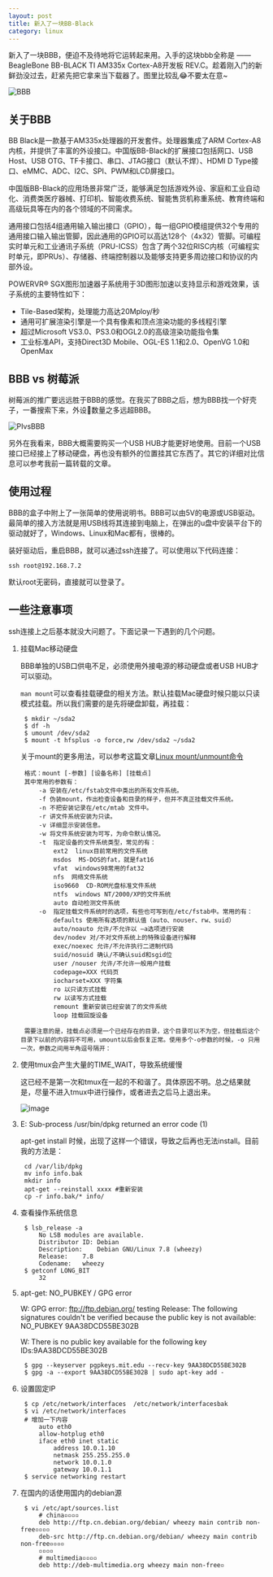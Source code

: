 ```yaml
---
layout: post
title: 新入了一块BB-Black
category: linux
---
```


新入了一块BBB，便迫不及待地将它运转起来用。入手的这块bbb全称是 —— BeagleBone BB-BLACK TI AM335x Cortex-A8开发板 REV.C。趁着刚入门的新鲜劲没过去，赶紧先把它拿来当下载器了。图里比较乱😂不要太在意~

![BBB](http://7vigrt.com1.z0.glb.clouddn.com/bbb.jpg)



## 关于BBB

BB Black是一款基于AM335x处理器的开发套件。处理器集成了ARM Cortex-A8 内核，并提供了丰富的外设接口。中国版BB-Black的扩展接口包括网口、USB Host、USB OTG、TF卡接口、串口、JTAG接口（默认不焊）、HDMI D Type接口、eMMC、ADC、I2C、SPI、PWM和LCD屏接口。

中国版BB-Black的应用场景非常广泛，能够满足包括游戏外设、家庭和工业自动化、消费类医疗器械、打印机、智能收费系统、智能售货机称重系统、教育终端和高级玩具等在内的各个领域的不同需求。

通用接口包括4组通用输入输出接口（GPIO），每一组GPIO模组提供32个专用的通用接口输入输出管脚，因此通用的GPIO可以高达128个（4x32）管脚。可编程实时单元和工业通讯子系统（PRU-ICSS）包含了两个32位RISC内核（可编程实时单元，即PRUs）、存储器、终端控制器以及能够支持更多周边接口和协议的内部外设。

POWERVR® SGX图形加速器子系统用于3D图形加速以支持显示和游戏效果，该子系统的主要特性如下：

* Tile-Based架构，处理能力高达20Mploy/秒
* 通用可扩展渲染引擎是一个具有像素和顶点渲染功能的多线程引擎
* 超过Microsoft VS3.0、PS3.0和OGL2.0的高级渲染功能指令集
* 工业标准API，支持Direct3D Mobile、OGL-ES 1.1和2.0、OpenVG 1.0和OpenMax

## BBB vs 树莓派

树莓派的推广要远远胜于BBB的感觉。在我买了BBB之后，想为BBB找一个好壳子，一番搜索下来，外设数量之多远超BBB。

![PIvsBBB](http://7vigrt.com1.z0.glb.clouddn.com/PIvsBBB.png)

另外在我看来，BBB大概需要购买一个USB HUB才能更好地使用。目前一个USB接口已经接上了移动硬盘，再也没有额外的位置挂其它东西了。其它的详细对比信息可以参考我前一篇转载的文章。

## 使用过程

BBB的盒子中附上了一张简单的使用说明书。BBB可以由5V的电源或USB驱动。最简单的接入方法就是用USB线将其连接到电脑上，在弹出的u盘中安装平台下的驱动就好了，Windows、Linux和Mac都有，很棒的。

装好驱动后，重启BBB，就可以通过ssh连接了。可以使用以下代码连接：

	ssh root@192.168.7.2
	
默认root无密码，直接就可以登录了。

## 一些注意事项

ssh连接上之后基本就没大问题了。下面记录一下遇到的几个问题。

1. 挂载Mac移动硬盘

	BBB单独的USB口供电不足，必须使用外接电源的移动硬盘或者USB HUB才可以驱动。
	
	`man mount`可以查看挂载硬盘的相关方法。默认挂载Mac硬盘时候只能以只读模式挂载。所以我们需要的是先将硬盘卸载，再挂载：
	
		$ mkdir ~/sda2
		$ df -h
		$ umount /dev/sda2
		$ mount -t hfsplus -o force,rw /dev/sda2 ~/sda2
		
	关于mount的更多用法，可以参考这篇文章[Linux mount/unmount命令](http://www.cnblogs.com/xd502djj/p/3809375.html)
	
		格式：mount [-参数] [设备名称] [挂载点] 
		其中常用的参数有：
			-a 安装在/etc/fstab文件中类出的所有文件系统。
			-f 伪装mount，作出检查设备和目录的样子，但并不真正挂载文件系统。
			-n 不把安装记录在/etc/mtab 文件中。
			-r 讲文件系统安装为只读。
			-v 详细显示安装信息。
			-w 将文件系统安装为可写，为命令默认情况。
			-t  指定设备的文件系统类型，常见的有： 
				ext2  linux目前常用的文件系统 
				msdos  MS-DOS的fat，就是fat16 
				vfat  windows98常用的fat32 
				nfs  网络文件系统 
				iso9660  CD-ROM光盘标准文件系统 
				ntfs  windows NT/2000/XP的文件系统 
				auto 自动检测文件系统 
			-o  指定挂载文件系统时的选项，有些也可写到在/etc/fstab中。常用的有： 
				defaults 使用所有选项的默认值（auto、nouser、rw、suid）
				auto/noauto 允许/不允许以 –a选项进行安装
				dev/nodev 对/不对文件系统上的特殊设备进行解释
				exec/noexec 允许/不允许执行二进制代码
				suid/nosuid 确认/不确认suid和sgid位
				user /nouser 允许/不允许一般用户挂载
				codepage=XXX 代码页 
				iocharset=XXX 字符集 
				ro 以只读方式挂载 
				rw 以读写方式挂载 
				remount 重新安装已经安装了的文件系统
				loop 挂载回旋设备
		
		需要注意的是，挂载点必须是一个已经存在的目录，这个目录可以不为空，但挂载后这个目录下以前的内容将不可用，umount以后会恢复正常。使用多个-o参数的时候，-o 只用一次，参数之间用半角逗号隔开：

2. 使用tmux会产生大量的TIME_WAIT，导致系统缓慢

	这已经不是第一次和tmux在一起的不和谐了。具体原因不明。总之结果就是，尽量不进入tmux中进行操作，或者进去之后马上退出来。
	
	![image](http://7vigrt.com1.z0.glb.clouddn.com/time_wait.png) 

3. E: Sub-process /usr/bin/dpkg returned an error code (1)

	apt-get install 时候，出现了这样一个错误，导致之后再也无法install。目前我的方法是：
	
		cd /var/lib/dpkg
		mv info info.bak
		mkdir info
		apt-get --reinstall xxxx #重新安装
		cp -r info.bak/* info/

4. 查看操作系统信息

		$ lsb_release -a
			No LSB modules are available.
			Distributor ID:	Debian
			Description:	Debian GNU/Linux 7.8 (wheezy)
			Release:	7.8
			Codename:	wheezy
		$ getconf LONG_BIT
			32

5. apt-get: NO_PUBKEY / GPG error

	W: GPG error: ftp://ftp.debian.org/ testing Release: 
	The following signatures couldn't be verified because the public key is not available: NO_PUBKEY 9AA38DCD55BE302B

	W: There is no public key available for the following key IDs:9AA38DCD55BE302B

		$ gpg --keyserver pgpkeys.mit.edu --recv-key 9AA38DCD55BE302B 
		$ gpg -a --export 9AA38DCD55BE302B | sudo apt-key add -

6. 设置固定IP

		$ cp /etc/network/interfaces  /etc/network/interfacesbak
		$ vi /etc/network/interfaces 
		# 增加一下内容
			auto eth0
			allow-hotplug eth0
			iface eth0 inet static
			    address 10.0.1.10
			    netmask 255.255.255.0
			    network 10.0.1.0
			    gateway 10.0.1.1
		$ service networking restart
		
7. 在国内的话使用国内的debian源

		$ vi /etc/apt/sources.list
			# china▫▫▫▫
			deb http://ftp.cn.debian.org/debian/ wheezy main contrib non-free▫▫▫▫
			deb-src http://ftp.cn.debian.org/debian/ wheezy main contrib non-free▫▫▫▫
			▫▫▫▫
			# multimedia▫▫▫▫
			deb http://deb-multimedia.org wheezy main non-free▫
